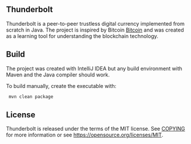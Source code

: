 Thunderbolt
-----------

Thunderbolt is a peer-to-peer trustless digital currency implemented from scratch in Java. The project is inspired by Bitcoin
[Bitcoin](https://github.com/bitcoin/bitcoin) and was created as a learning tool for understanding the blockchain technology.

Build
-----

The project was created with IntelliJ IDEA but any build environment with Maven and the Java compiler should work.

To build manually, create the executable with:

```sh
 mvn clean package
```

License
-------

Thunderbolt is released under the terms of the MIT license. See [COPYING](COPYING) for more
information or see https://opensource.org/licenses/MIT.